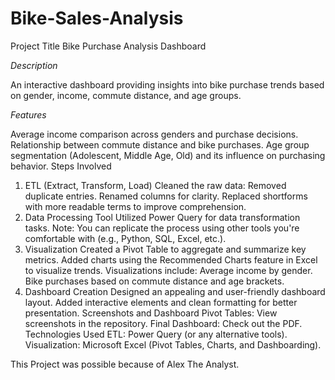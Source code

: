 # Bike-Sales-Analysis
Project Title
Bike Purchase Analysis Dashboard

*Description*

An interactive dashboard providing insights into bike purchase trends based on gender, income, commute distance, and age groups.

*Features*

Average income comparison across genders and purchase decisions.
Relationship between commute distance and bike purchases.
Age group segmentation (Adolescent, Middle Age, Old) and its influence on purchasing behavior.
Steps Involved
1. ETL (Extract, Transform, Load)
Cleaned the raw data:
Removed duplicate entries.
Renamed columns for clarity.
Replaced shortforms with more readable terms to improve comprehension.
2. Data Processing Tool
Utilized Power Query for data transformation tasks.
Note: You can replicate the process using other tools you're comfortable with (e.g., Python, SQL, Excel, etc.).
3. Visualization
Created a Pivot Table to aggregate and summarize key metrics.
Added charts using the Recommended Charts feature in Excel to visualize trends.
Visualizations include:
Average income by gender.
Bike purchases based on commute distance and age brackets.
4. Dashboard Creation
Designed an appealing and user-friendly dashboard layout.
Added interactive elements and clean formatting for better presentation.
Screenshots and Dashboard
Pivot Tables: View screenshots in the repository.
Final Dashboard: Check out the PDF.
Technologies Used
ETL: Power Query (or any alternative tools).
Visualization: Microsoft Excel (Pivot Tables, Charts, and Dashboarding).

This Project was possible because of Alex The Analyst.
       
